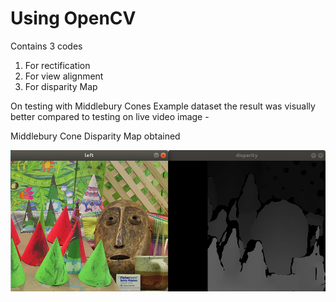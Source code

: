 # Using OpenCV

Contains 3 codes

1. For rectification
2. For view alignment
3. For disparity Map


On testing with Middlebury Cones Example dataset the result was visually better compared to testing on live video image -

Middlebury Cone Disparity Map obtained

![opencv-cones-middlebury](pictures/asd.png)

